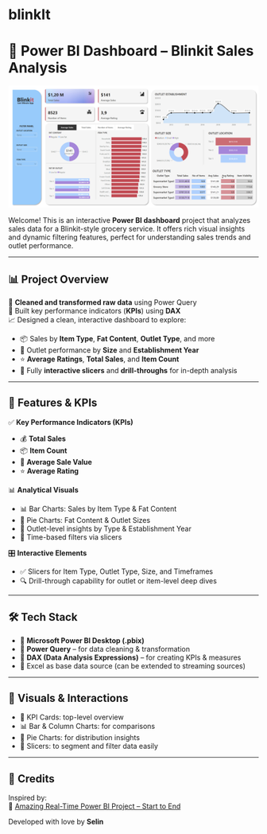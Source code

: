# blinkIt

# 🛒 Power BI Dashboard – Blinkit Sales Analysis

![Blinkit Dashboard](Blinkit_Dash.png)

Welcome! This is an interactive **Power BI dashboard** project that analyzes sales data for a Blinkit-style grocery service. It offers rich visual insights and dynamic filtering features, perfect for understanding sales trends and outlet performance.

---

## 📊 Project Overview

🧹 **Cleaned and transformed raw data** using Power Query  
🧠 Built key performance indicators (**KPIs**) using **DAX**  
📈 Designed a clean, interactive dashboard to explore:

- 📦 Sales by **Item Type**, **Fat Content**, **Outlet Type**, and more  
- 🏬 Outlet performance by **Size** and **Establishment Year**  
- ⭐ **Average Ratings**, **Total Sales**, and **Item Count**  
- 🧭 Fully **interactive slicers** and **drill-throughs** for in-depth analysis

---

## 🧠 Features & KPIs

✅ **Key Performance Indicators (KPIs)**

- 💰 **Total Sales**  
- 📦 **Item Count**  
- 🧮 **Average Sale Value**  
- ⭐ **Average Rating**

📊 **Analytical Visuals**

- 📊 Bar Charts: Sales by Item Type & Fat Content  
- 🥧 Pie Charts: Fat Content & Outlet Sizes  
- 📍 Outlet-level insights by Type & Establishment Year  
- 📅 Time-based filters via slicers

🎛 **Interactive Elements**

- ✅ Slicers for Item Type, Outlet Type, Size, and Timeframes  
- 🔍 Drill-through capability for outlet or item-level deep dives

---

## 🛠️ Tech Stack

- 🧰 **Microsoft Power BI Desktop (.pbix)**  
- 🔄 **Power Query** – for data cleaning & transformation  
- 📐 **DAX (Data Analysis Expressions)** – for creating KPIs & measures  
- 🧾 Excel as base data source (can be extended to streaming sources)

---

## 🎯 Visuals & Interactions

- 📍 KPI Cards: top-level overview  
- 📊 Bar & Column Charts: for comparisons  
- 🥧 Pie Charts: for distribution insights  
- 🧭 Slicers: to segment and filter data easily  

---

## 🙌 Credits

Inspired by:  
🎥 [Amazing Real-Time Power BI Project – Start to End](https://www.youtube.com/watch?v=mmxVCFceQgU&list=LL&index=3&t=58s)

Developed with love by **Selin**
